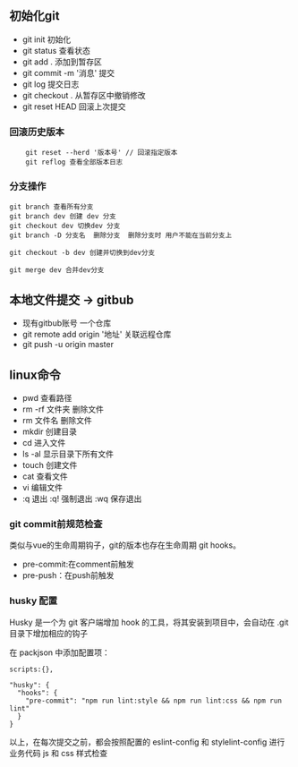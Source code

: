 ## 初始化git

- git init 初始化
- git status  查看状态
- git add .  添加到暂存区
- git commit -m '消息' 提交 
- git log 提交日志
- git checkout . 从暂存区中撤销修改
- git reset HEAD 回滚上次提交 


### 回滚历史版本
```
    git reset --herd '版本号' // 回滚指定版本
    git reflog 查看全部版本日志
```

### 分支操作
```
git branch 查看所有分支
git branch dev 创建 dev 分支
git checkout dev 切换dev 分支
git branch -D 分支名  删除分支  删除分支时 用户不能在当前分支上

git checkout -b dev 创建并切换到dev分支

git merge dev 合并dev分支
```

## 本地文件提交 -> gitbub

- 现有gitbub账号 一个仓库
- git remote add origin '地址'  关联远程仓库
- git push -u origin master



## linux命令

- pwd 查看路径
- rm -rf 文件夹 删除文件
- rm 文件名 删除文件
- mkdir  创建目录
- cd 进入文件
- ls -al 显示目录下所有文件
- touch 创建文件
- cat 查看文件
- vi 编辑文件
 - :q 退出  :q! 强制退出 :wq 保存退出


### git commit前规范检查

类似与vue的生命周期钩子，git的版本也存在生命周期 git hooks。

- pre-commit:在comment前触发
- pre-push：在push前触发

### husky 配置

Husky 是一个为 git 客户端增加 hook 的工具，将其安装到项目中，会自动在 .git 目录下增加相应的钩子

在 packjson 中添加配置项：
```
scripts:{},

"husky": {
  "hooks": {
    "pre-commit": "npm run lint:style && npm run lint:css && npm run lint"
  }
}

```
以上，在每次提交之前，都会按照配置的 eslint-config 和 stylelint-config 进行业务代码 js 和 css 样式检查